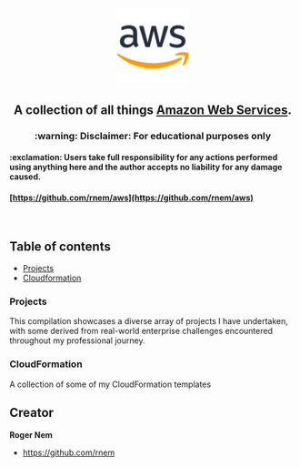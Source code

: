<h1 align="center"><img src="/images/aws.png" alt="Amazon Web Services (AWS)" width=130 height=130></h1>

<h2 align="center">A collection of all things <a href="https://aws.amazon.com/" target="_blank">Amazon Web Services</a>.</h2>
<h3 align="center">:warning: Disclaimer: For educational purposes only</h3>
<h4 align="left">:exclamation: Users take full responsibility for any actions performed using anything here and the author accepts no liability for any damage caused.</h4>

#### [https://github.com/rnem/aws](https://github.com/rnem/aws)

<br />

## Table of contents

- [Projects](#projects)
- [Cloudformation](#cloudformation)

### Projects

This compilation showcases a diverse array of projects I have undertaken, with some derived from real-world enterprise challenges encountered throughout my professional journey.

### CloudFormation

A collection of some of my CloudFormation templates

## Creator

**Roger Nem**

- <https://github.com/rnem>
